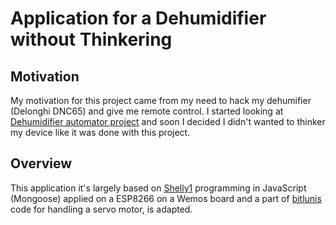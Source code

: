 # Application for a Dehumidifier without Thinkering

## Motivation

My motivation for this project came from my need to hack my dehumifier (Delonghi DNC65) and give me remote control. I started looking at [Dehumidifier automator project](https://hackaday.io/project/20898-dehumidifier-automator#menu-description) and soon I decided I didn't wanted to thinker my device like it was done with this project. 

## Overview

This application it's largely based on [Shelly1](https://github.com/mongoose-os-apps/shelly1) programming in JavaScript (Mongoose) applied on a ESP8266 on a Wemos board and a part of [bitlunis](https://github.com/mongoose-os-apps/smart-washing-machine) code for handling a servo motor, is adapted.